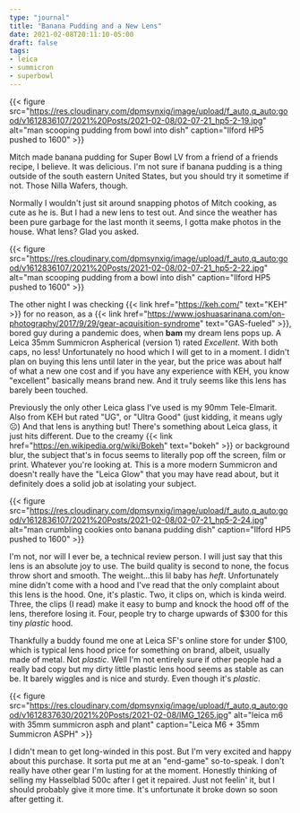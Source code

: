 ```yaml
---
type: "journal"
title: "Banana Pudding and a New Lens"
date: 2021-02-08T20:11:10-05:00
draft: false
tags:
- leica
- summicron
- superbowl
---
```


{{< figure src="https://res.cloudinary.com/dpmsynxig/image/upload/f_auto,q_auto:good/v1612836107/2021%20Posts/2021-02-08/02-07-21_hp5-2-19.jpg" alt="man scooping pudding from bowl into dish" caption="Ilford HP5 pushed to 1600" >}}

Mitch made banana pudding for Super Bowl LV from a friend of a friends recipe, I believe. It was delicious. I'm not sure if banana pudding is a thing outside of the south eastern United States, but you should try it sometime if not. Those Nilla Wafers, though. 

Normally I wouldn't just sit around snapping photos of Mitch cooking, as cute as he is. But I had a new lens to test out. And since the weather has been pure garbage for the last month it seems, I gotta make photos  in the house. What lens? Glad you asked.

{{< figure src="https://res.cloudinary.com/dpmsynxig/image/upload/f_auto,q_auto:good/v1612836107/2021%20Posts/2021-02-08/02-07-21_hp5-2-22.jpg" alt="man scooping pudding from a bowl into dish" caption="Ilford HP5 pushed to 1600" >}}

The other night I was checking {{< link href="https://keh.com/" text="KEH" >}} for no reason, as a {{< link href="https://www.joshuasarinana.com/on-photography/2017/9/29/gear-acquisition-syndrome" text="GAS-fueled" >}}, bored guy during a pandemic does, when **bam** my dream lens pops up. A Leica 35mm Summicron Aspherical (version 1) rated _Excellent_. With both caps, no less! Unfortunately no hood which I will get to in a moment. I didn't plan on buying this lens until later in the year, but the price was about half of what a new one cost and if you have any experience with KEH, you know "excellent" basically means brand new. And it truly seems like this lens has barely been touched.

Previously the only other Leica glass I've used is my 90mm Tele-Elmarit. Also from KEH but rated "UG", or "Ultra Good" (just kidding, it means ugly ☹️) And that lens is anything but! There's something about Leica glass, it just hits different. Due to the creamy {{< link href="https://en.wikipedia.org/wiki/Bokeh" text="bokeh" >}} or background blur, the subject that's in focus seems to literally pop off the screen, film or print. Whatever you're looking at. This is a more modern Summicron and doesn't really have the "Leica Glow" that you may have read about, but it definitely does a solid job at isolating your subject.

{{< figure src="https://res.cloudinary.com/dpmsynxig/image/upload/f_auto,q_auto:good/v1612836107/2021%20Posts/2021-02-08/02-07-21_hp5-2-24.jpg" alt="man crumbling cookies onto banana pudding dish" caption="Ilford HP5 pushed to 1600" >}}

I'm not, nor will I ever be, a technical review person. I will just say that this lens is an absolute joy to use. The build quality is second to none, the focus throw short and smooth. The weight...this lil baby has _heft_. Unfortunately mine didn't come with a hood and I've read that the only complaint about this lens is the hood. One, it's plastic. Two, it clips on, which is kinda weird. Three, the clips (I read) make it easy to bump and knock the hood off of the lens, therefore losing it. Four, people try to charge upwards of $300 for this tiny _plastic_ hood.

Thankfully a buddy found me one at Leica SF's online store for under $100, which is typical lens hood price for something on brand, albeit, usually made of metal. Not _plastic_. Well I'm not entirely sure if other people had a really bad copy but my dirty little plastic lens hood seems as stable as can be. It barely wiggles and is nice and sturdy. Even though it's _plastic_.

{{< figure src="https://res.cloudinary.com/dpmsynxig/image/upload/f_auto,q_auto:good/v1612837630/2021%20Posts/2021-02-08/IMG_1265.jpg" alt="leica m6 with 35mm summicron asph and plant" caption="Leica M6 + 35mm Summicron ASPH" >}}

I didn't mean to get long-winded in this post. But I'm very excited and happy about this purchase. It sorta put me at an "end-game" so-to-speak. I don't really have other gear I'm lusting for at the moment. Honestly thinking of selling my Hasselblad 500c after I get it repaired. Just not feelin' it, but I should probably give it more time. It's unfortunate it broke down so soon after getting it.
